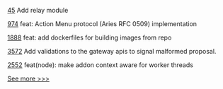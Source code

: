 
[45](https://github.com/hyperledger-labs/yui-fabric-ibc/pull/45) Add relay module

[974](https://github.com/hyperledger/aries-framework-javascript/pull/974) feat: Action Menu protocol (Aries RFC 0509) implementation

[1888](https://github.com/hyperledger/aries-cloudagent-python/pull/1888) feat: add dockerfiles for building images from repo

[3572](https://github.com/hyperledger/fabric/pull/3572) Add validations to the gateway apis to signal malformed proposal.

[2552](https://github.com/hyperledger/indy-sdk/pull/2552) feat(node): make addon context aware for worker threads


[See more >>>](https://start-here.hyperledger.org/pull-requests)
